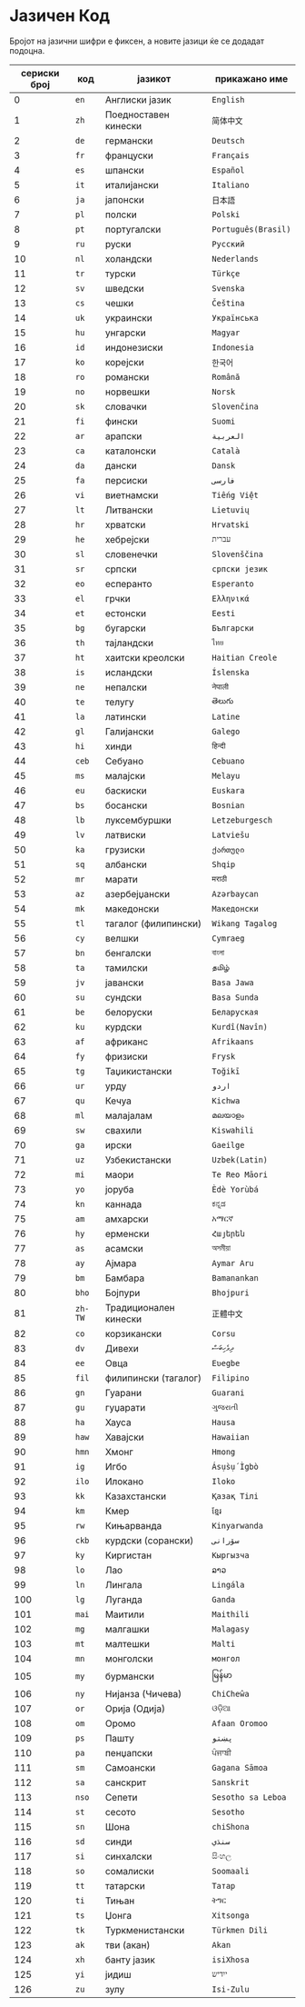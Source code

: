 # Јазичен Код

Бројот на јазични шифри е фиксен, а новите јазици ќе се додадат подоцна.

| сериски број | код | јазикот | прикажано име |
| - | - | - | - |
| 0 | `en` | Англиски јазик | `English` |
| 1 | `zh` | Поедноставен кинески | `简体中文` |
| 2 | `de` | германски | `Deutsch` |
| 3 | `fr` | француски | `Français` |
| 4 | `es` | шпански | `Español` |
| 5 | `it` | италијански | `Italiano` |
| 6 | `ja` | јапонски | `日本語` |
| 7 | `pl` | полски | `Polski` |
| 8 | `pt` | португалски | `Português(Brasil)` |
| 9 | `ru` | руски | `Русский` |
| 10 | `nl` | холандски | `Nederlands` |
| 11 | `tr` | турски | `Türkçe` |
| 12 | `sv` | шведски | `Svenska` |
| 13 | `cs` | чешки | `Čeština` |
| 14 | `uk` | украински | `Українська` |
| 15 | `hu` | унгарски | `Magyar` |
| 16 | `id` | индонезиски | `Indonesia` |
| 17 | `ko` | корејски | `한국어` |
| 18 | `ro` | романски | `Română` |
| 19 | `no` | норвешки | `Norsk` |
| 20 | `sk` | словачки | `Slovenčina` |
| 21 | `fi` | фински | `Suomi` |
| 22 | `ar` | арапски | `العربية` |
| 23 | `ca` | каталонски | `Català` |
| 24 | `da` | дански | `Dansk` |
| 25 | `fa` | персиски | `فارسی` |
| 26 | `vi` | виетнамски | `Tiếng Việt` |
| 27 | `lt` | Литвански | `Lietuvių` |
| 28 | `hr` | хрватски | `Hrvatski` |
| 29 | `he` | хебрејски | `עברית` |
| 30 | `sl` | словенечки | `Slovenščina` |
| 31 | `sr` | српски | `српски језик` |
| 32 | `eo` | есперанто | `Esperanto` |
| 33 | `el` | грчки | `Ελληνικά` |
| 34 | `et` | естонски | `Eesti` |
| 35 | `bg` | бугарски | `Български` |
| 36 | `th` | тајландски | `ไทย` |
| 37 | `ht` | хаитски креолски | `Haitian Creole` |
| 38 | `is` | исландски | `Íslenska` |
| 39 | `ne` | непалски | `नेपाली` |
| 40 | `te` | телугу | `తెలుగు` |
| 41 | `la` | латински | `Latine` |
| 42 | `gl` | Галијански | `Galego` |
| 43 | `hi` | хинди | `हिन्दी` |
| 44 | `ceb` | Себуано | `Cebuano` |
| 45 | `ms` | малајски | `Melayu` |
| 46 | `eu` | баскиски | `Euskara` |
| 47 | `bs` | босански | `Bosnian` |
| 48 | `lb` | луксембуршки | `Letzeburgesch` |
| 49 | `lv` | латвиски | `Latviešu` |
| 50 | `ka` | грузиски | `ქართული` |
| 51 | `sq` | албански | `Shqip` |
| 52 | `mr` | марати | `मराठी` |
| 53 | `az` | азербејџански | `Azərbaycan` |
| 54 | `mk` | македонски | `Македонски` |
| 55 | `tl` | тагалог (филипински) | `Wikang Tagalog` |
| 56 | `cy` | велшки | `Cymraeg` |
| 57 | `bn` | бенгалски | `বাংলা` |
| 58 | `ta` | тамилски | `தமிழ்` |
| 59 | `jv` | јавански | `Basa Jawa` |
| 60 | `su` | сундски | `Basa Sunda` |
| 61 | `be` | белоруски | `Беларуская` |
| 62 | `ku` | курдски | `Kurdî(Navîn)` |
| 63 | `af` | африканс | `Afrikaans` |
| 64 | `fy` | фризиски | `Frysk` |
| 65 | `tg` | Таџикистански | `Toğikī` |
| 66 | `ur` | урду | `اردو` |
| 67 | `qu` | Кечуа | `Kichwa` |
| 68 | `ml` | малајалам | `മലയാളം` |
| 69 | `sw` | свахили | `Kiswahili` |
| 70 | `ga` | ирски | `Gaeilge` |
| 71 | `uz` | Узбекистански | `Uzbek(Latin)` |
| 72 | `mi` | маори | `Te Reo Māori` |
| 73 | `yo` | јоруба | `Èdè Yorùbá` |
| 74 | `kn` | каннада | `ಕನ್ನಡ` |
| 75 | `am` | амхарски | `አማርኛ` |
| 76 | `hy` | ерменски | `Հայերեն` |
| 77 | `as` | асамски | `অসমীয়া` |
| 78 | `ay` | Ајмара | `Aymar Aru` |
| 79 | `bm` | Бамбара | `Bamanankan` |
| 80 | `bho` | Бојпури | `Bhojpuri` |
| 81 | `zh-TW` | Традиционален кинески | `正體中文` |
| 82 | `co` | корзикански | `Corsu` |
| 83 | `dv` | Дивехи | `ދިވެހިބަސް` |
| 84 | `ee` | Овца | `Eʋegbe` |
| 85 | `fil` | филипински (тагалог) | `Filipino` |
| 86 | `gn` | Гуарани | `Guarani` |
| 87 | `gu` | гуџарати | `ગુજરાતી` |
| 88 | `ha` | Хауса | `Hausa` |
| 89 | `haw` | Хавајски | `Hawaiian` |
| 90 | `hmn` | Хмонг | `Hmong` |
| 91 | `ig` | Игбо | `Ásụ̀sụ́ Ìgbò` |
| 92 | `ilo` | Илокано | `Iloko` |
| 93 | `kk` | Казахстански | `Қазақ Тілі` |
| 94 | `km` | Кмер | `ខ្មែរ` |
| 95 | `rw` | Кињарванда | `Kinyarwanda` |
| 96 | `ckb` | курдски (сорански) | `سۆرانی` |
| 97 | `ky` | Киргистан | `Кыргызча` |
| 98 | `lo` | Лао | `ລາວ` |
| 99 | `ln` | Лингала | `Lingála` |
| 100 | `lg` | Луганда | `Ganda` |
| 101 | `mai` | Маитили | `Maithili` |
| 102 | `mg` | малгашки | `Malagasy` |
| 103 | `mt` | малтешки | `Malti` |
| 104 | `mn` | монголски | `монгол` |
| 105 | `my` | бурмански | `မြန်မာ` |
| 106 | `ny` | Нијанза (Чичева) | `ChiCheŵa` |
| 107 | `or` | Орија (Одија) | `ଓଡ଼ିଆ` |
| 108 | `om` | Оромо | `Afaan Oromoo` |
| 109 | `ps` | Пашту | `پښتو` |
| 110 | `pa` | пенџапски | `ਪੰਜਾਬੀ` |
| 111 | `sm` | Самоански | `Gagana Sāmoa` |
| 112 | `sa` | санскрит | `Sanskrit` |
| 113 | `nso` | Сепети | `Sesotho sa Leboa` |
| 114 | `st` | сесото | `Sesotho` |
| 115 | `sn` | Шона | `chiShona` |
| 116 | `sd` | синди | `سنڌي` |
| 117 | `si` | синхалски | `සිංහල` |
| 118 | `so` | сомалиски | `Soomaali` |
| 119 | `tt` | татарски | `Татар` |
| 120 | `ti` | Тињан | `ትግር` |
| 121 | `ts` | Џонга | `Xitsonga` |
| 122 | `tk` | Туркменистански | `Türkmen Dili` |
| 123 | `ak` | тви (акан) | `Akan` |
| 124 | `xh` | банту јазик | `isiXhosa` |
| 125 | `yi` | јидиш | `ייִדיש` |
| 126 | `zu` | зулу | `Isi-Zulu` |